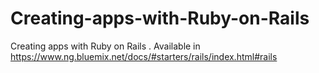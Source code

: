 Creating-apps-with-Ruby-on-Rails
================================

Creating apps with Ruby on Rails . Available in https://www.ng.bluemix.net/docs/#starters/rails/index.html#rails
